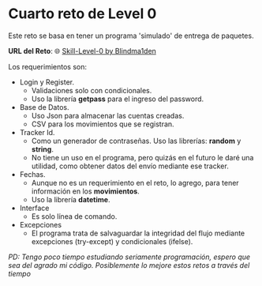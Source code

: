 # Cuarto reto de Level 0

Este reto se basa en tener un programa 'simulado' de entrega de paquetes.

**URL del Reto**: 🌐 [Skill-Level-0 by Blindma1den](https://github.com/blindma1den/Programming-Skills-Level0/blob/main/level_0.txt)

Los requerimientos son:
- Login y Register.
    - Validaciones solo con condicionales.
    - Uso la librería **getpass** para el ingreso del password.
- Base de Datos. 
    - Uso Json para almacenar las cuentas creadas.
    - CSV para los movimientos que se registran.
- Tracker Id.
    - Como un generador de contraseñas. Uso las librerías: **random** y **string**.
    - No tiene un uso en el programa, pero quizás en el futuro le daré una utilidad, como obtener datos del envío mediante ese tracker.
- Fechas.
    - Aunque no es un requerimiento en el reto, lo agrego, para tener información en los **movimientos**.
    - Uso la librería **datetime**.
- Interface
    - Es solo línea de comando.
- Excepciones
  - El programa trata de salvaguardar la integridad del flujo mediante excepciones (try-except) y condicionales (ifelse).

*PD: Tengo poco tiempo estudiando seriamente programación, espero que sea del agrado mi código. Posiblemente lo mejore estos retos a través del tiempo*